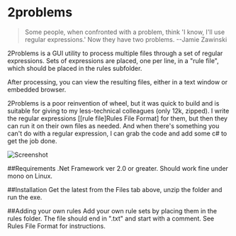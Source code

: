 # 2problems

> Some people, when confronted with a problem, think 'I know, I'll use regular expressions.' Now they have two problems. --Jamie Zawinski

2Problems is a GUI utility to process multiple files through a set of regular expressions. Sets of expressions are placed, one per line, in a "rule file", which should be placed in the rules subfolder.

After processing, you can view the resulting files, either in a text window or embedded browser.

2Problems is a poor reinvention of wheel, but it was quick to build and is suitable for giving to my less-technical colleagues (only 12k, zipped). I write the regular expressions [[rule file]Rules File Format] for them, but then they can run it on their own files as needed. And when there's something you can't do with a regular expression, I can grab the code and add some c# to get the job done.

![Screenshot](http://i.imgur.com/hv5QRhh.png)

##Requirements
.Net Framework ver 2.0 or greater. Should work fine under mono on Linux.

##Installation
Get the latest from the Files tab above, unzip the folder and run the exe.

##Adding your own rules
Add your own rule sets by placing them in the rules folder. The file should end in ".txt" and start with a comment. See Rules File Format for instructions.
